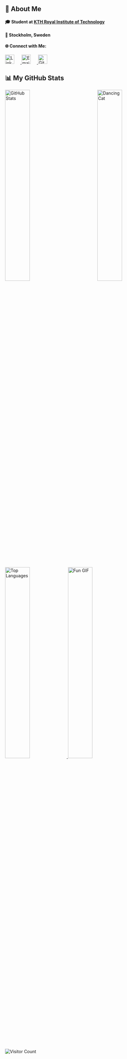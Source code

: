 ## 📄 About Me

#### 🎓 Student at [KTH Royal Institute of Technology](https://www.kth.se)
#### 📍 Stockholm, Sweden
#### 🌐 Connect with Me:
<p align="left" style="padding:0;">
  <a href="https://www.linkedin.com/in/emma-johansson2" target="_blank">
    <img src="https://img.icons8.com/metro/40/00d7ff/linkedin.png" alt="LinkedIn" style="width:30px; height:30px; margin-right: 20px;"/>
  </a>
  <a href="mailto:emmamhm2@gmail.com" target="_blank">
    <img src="https://img.icons8.com/ios/40/00d7ff/mail.png" alt="Email" style="width:30px; height:30px; margin-right: 20px;"/>
  </a>
  <a href="https://github.com/EmmaJson" target="_blank">
    <img src="https://img.icons8.com/glyph-neue/40/00d7ff/github.png" alt="GitHub" style="width:30px; height:30px;"/>
  </a>
</p>

## 📊 My GitHub Stats

<img align="right" width="40%" src="https://media1.tenor.com/m/-qBsG1HwR4oAAAAC/cat-dance-dancing-cat.gif" alt="Dancing Cat" />

<p align="left" style="padding:0;">
  <a href="https://github.com/EmmaJson">
    <img width="40%" src="https://github-readme-stats.vercel.app/api?username=EmmaJson&theme=great-gatsby&bg_color=000000&title_color=00d7ff&text_color=00d7ff&icon_color=00d7ff&hide_border=true&border_radius=0" alt="GitHub Stats" />
  </a>
  
  <a href="https://github.com/EmmaJson">
  <img width="40%" src="https://github-readme-stats.vercel.app/api/top-langs/?username=EmmaJson&theme=great-gatsby&background=000000&hide_border=true&stroke=00d7ff&ring=00d7ff&fire=00d7ff&currStreakNum=00d7ff&sideNums=00d7ff&currStreakLabel=00d7ff&sideLabels=00d7ff&dates=00d7ff" alt="Top Languages" />
</a>
  
  <img width="40%" src="https://i.imgur.com/Gbxx90A.gif" alt="Fun GIF">
</p>

![Visitor Count](https://komarev.com/ghpvc/?username=EmmaJson&color=00d7ff&label=Profile+Visitors&style=for-the-badge&abbreviated=true)
